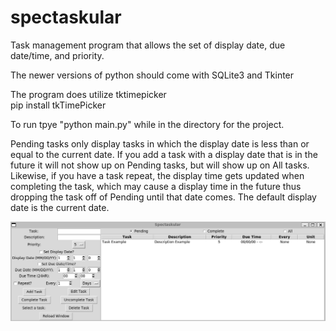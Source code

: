 # spectaskular
Task management program that allows the set of display date, due date/time, and priority.

The newer versions of python should come with SQLite3 and Tkinter

The program does utilize tktimepicker  
pip install tkTimePicker  

To run tpye "python main.py" while in the directory for the project.

Pending tasks only display tasks in which the display date is less than or equal to the current date.
If you add a task with a display date that is in the future it will not show up on Pending tasks, but will show up on All tasks.
Likewise, if you have a task repeat, the display time gets updated when completing the task, which may cause a display time in the future thus dropping the task off of Pending until that date comes.
The default display date is the current date.

![screenshot](image.png)
